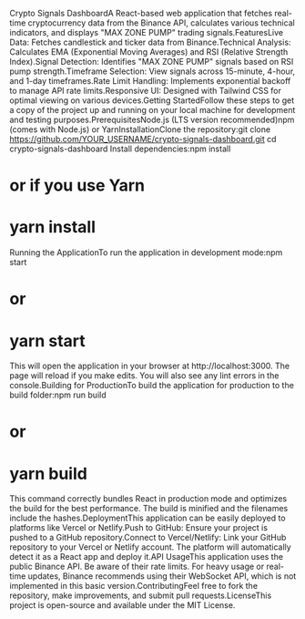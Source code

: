 Crypto Signals DashboardA React-based web application that fetches real-time cryptocurrency data from the Binance API, calculates various technical indicators, and displays "MAX ZONE PUMP" trading signals.FeaturesLive Data: Fetches candlestick and ticker data from Binance.Technical Analysis: Calculates EMA (Exponential Moving Averages) and RSI (Relative Strength Index).Signal Detection: Identifies "MAX ZONE PUMP" signals based on RSI pump strength.Timeframe Selection: View signals across 15-minute, 4-hour, and 1-day timeframes.Rate Limit Handling: Implements exponential backoff to manage API rate limits.Responsive UI: Designed with Tailwind CSS for optimal viewing on various devices.Getting StartedFollow these steps to get a copy of the project up and running on your local machine for development and testing purposes.PrerequisitesNode.js (LTS version recommended)npm (comes with Node.js) or YarnInstallationClone the repository:git clone https://github.com/YOUR_USERNAME/crypto-signals-dashboard.git
cd crypto-signals-dashboard
Install dependencies:npm install
# or if you use Yarn
# yarn install
Running the ApplicationTo run the application in development mode:npm start
# or
# yarn start
This will open the application in your browser at http://localhost:3000. The page will reload if you make edits. You will also see any lint errors in the console.Building for ProductionTo build the application for production to the build folder:npm run build
# or
# yarn build
This command correctly bundles React in production mode and optimizes the build for the best performance. The build is minified and the filenames include the hashes.DeploymentThis application can be easily deployed to platforms like Vercel or Netlify.Push to GitHub: Ensure your project is pushed to a GitHub repository.Connect to Vercel/Netlify: Link your GitHub repository to your Vercel or Netlify account. The platform will automatically detect it as a React app and deploy it.API UsageThis application uses the public Binance API. Be aware of their rate limits. For heavy usage or real-time updates, Binance recommends using their WebSocket API, which is not implemented in this basic version.ContributingFeel free to fork the repository, make improvements, and submit pull requests.LicenseThis project is open-source and available under the MIT License.
